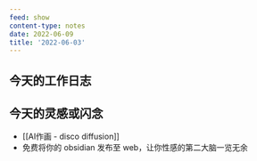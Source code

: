 ```yaml
---
feed: show
content-type: notes
date: 2022-06-09
title: '2022-06-03'
---
```


## 今天的工作日志

## 今天的灵感或闪念

- [[AI作画 - disco diffusion]]
- 免费将你的 obsidian 发布至 web，让你性感的第二大脑一览无余
